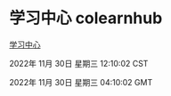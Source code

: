 # 学习中心 colearnhub
[学习中心](http://59.174.11.98:56308/colearnhub/)

2022年 11月 30日 星期三 12:10:02 CST

2022年 11月 30日 星期三 04:10:02 GMT
